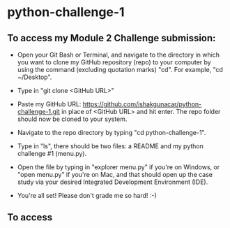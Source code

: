 # python-challenge-1

## To access my Module 2 Challenge submission:

* Open your Git Bash or Terminal, and navigate to the directory in which you want to clone my GitHub repository (repo) to your computer by using the command (excluding quotation marks) "cd". For example, "cd ~/Desktop".

* Type in "git clone &lt;GitHub URL&gt;"

* Paste my GitHub URL: https://github.com/ishakgunacar/python-challenge-1.git in place of &lt;GitHub URL&gt; and hit enter. The repo folder should now be cloned to your system. 

* Navigate to the repo directory by typing "cd python-challenge-1".

* Type in "ls", there should be two files: a README and my python challenge #1 (menu.py).

* Open the file by typing in "explorer menu.py" if you're on Windows, or "open menu.py" if you're on Mac, and that should open up the case study via your desired Integrated Development Environment (IDE).

* You're all set! Please don't grade me so hard! :-)

## To access